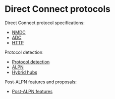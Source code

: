 # Direct Connect protocols

Direct Connect protocol specifications:

* [NMDC](./nmdc)
* [ADC](./adc)
* [HTTP](./http)

Protocol detection:

* [Protocol detection](./protocol-detection.md)
* [ALPN](./alpn.md)
* [Hybrid hubs](./hybrid.md)

Post-ALPN features and proposals:

* [Post-ALPN features](./post-alpn.md)
